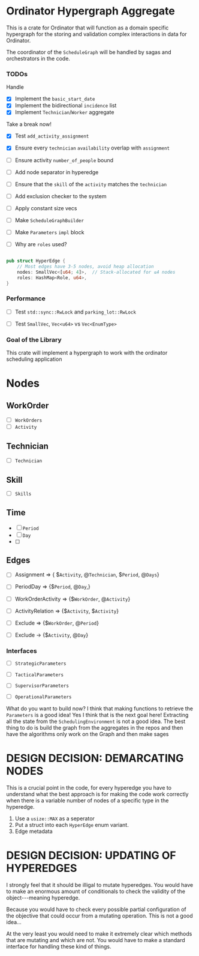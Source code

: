 # Ordinator Hypergraph Aggregate


This is a crate for Ordinator that will function as a domain specific hypergraph
for the storing and validation complex interactions in  data for Ordinator.

The coordinator of the `ScheduleGraph` will be handled by sagas and orchestrators
in the code.

### TODOs 

Handle 
- [x] Implement the `basic_start_date`
- [x] Implement the bidirectional `incidence` list
- [x] Implement `Technician`/`Worker` aggregate

Take a break now!
- [x] Test `add_activity_assignment`
- [x] Ensure every `technician` `availability` overlap with `assignment`

- [ ] Ensure activity `number_of_people` bound
- [ ] Add node separator in hyperedge
- [ ] Ensure that the `skill` of the `activity` matches the `technician`

- [ ] Add exclusion checker to the system
- [ ] Apply constant size vecs
- [ ] Make `ScheduleGraphBuilder`
- [ ] Make `Parameters` `impl` block




- [ ] Why are `roles` used?
```rust

pub struct HyperEdge { 
    // Most edges have 3-5 nodes, avoid heap allocation
    nodes: SmallVec<[u64; 4]>,  // Stack-allocated for ≤4 nodes
    roles: HashMap<Role, u64>,
}
```


### Performance
- [ ] Test `std::sync::RwLock` and `parking_lot::RwLock`
- [ ] Test `SmallVec`, `Vec<u64>` vs `Vec<EnumType>`


### Goal of the Library
This crate will implement a hypergraph to work with the
ordinator scheduling application



# Nodes
## WorkOrder
- [ ] `WorkOrders`
- [ ] `Activity`

## Technician
- [ ] `Technician`

## Skill
- [ ] `Skills`


## Time
- [ ] `Period`
- [ ] `Day`
- [ ] 

## Edges
- [ ] Assignment => { $`Activity`, @`Technician`, $`Period`, @`Days`}

- [ ] PeriodDay => {$`Period`, @`Day`,}

- [ ] WorkOrderActivity => {$`WorkOrder`, @`Activity`}

- [ ] ActivityRelation => {$`Activity`, $`Activity`}

- [ ] Exclude => {$`WorkOrder`, @`Period`}
- [ ] Exclude -> {$`Activity`, @`Day`}

### Interfaces
- [ ] `StrategicParameters`
- [ ] `TacticalParameters`
- [ ] `SupervisorParameters`
- [ ] `OperationalParameters`


What do you want to build now? I think that making functions to retrieve the
`Parameters` is a good idea! Yes I think that is the next goal here! Extracting
all the state from the `SchedulingEnvironment` is not a good idea. The best
thing to do is build the graph from the aggregates in the repos and then
have the algorithms only work on the Graph and then make sages 

# DESIGN DECISION: DEMARCATING NODES
This is a crucial point in the code, for every hyperedge you have to understand what the
best approach is for making the code work correctly when there is a
variable number of nodes of a specific type in the hyperedge.

1. Use a `usize::MAX` as a seperator
2. Put a struct into each `HyperEdge` enum variant.
3. Edge metadata

# DESIGN DECISION: UPDATING OF HYPEREDGES
I strongly feel that it should be illigal to mutate hyperedges. You would
have to make an enormous amount of conditionals to check the validity of the
object---meaning hyperedge.

Because you would have to check every possible partial configuration of the
objective that could occur from a mutating operation. This is not a good idea...

At the very least you would need to make it extremely clear which methods that
are mutating and which are not. You would have to make a standard interface for
handling these kind of things.

# 
